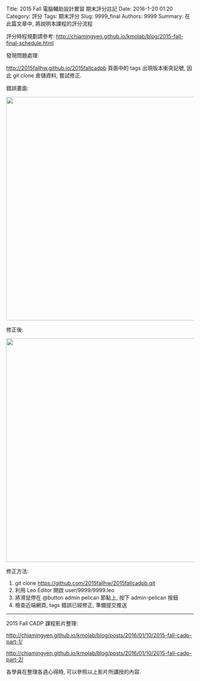 Title: 2015 Fall 電腦輔助設計實習 期末評分註記
Date: 2016-1-20 01:20
Category: 評分
Tags: 期末評分
Slug: 9999_final
Authors: 9999
Summary: 在此篇文章中, 將說明本課程的評分流程

評分時程規劃請參考: <http://chiamingyen.github.io/kmolab/blog/2015-fall-final-schedule.html>

發現問題處理:

<http://2015fallhw.github.io/2015fallcadpb> 頁面中的 tags 出現版本衝突記號, 因此 git clone 倉儲資料, 嘗試修正.

錯誤畫面:

<img src="https://copy.com/7GDkmDZjIu6q1Jfv" width="600" />

修正後:

<img src="https://copy.com/K6XZ6mHtPnlykFPk" width="600" />

修正方法:

1. git clone https://github.com/2015fallhw/2015fallcadpb.git
2. 利用 Leo Editor 開啟 user/9999/9999.leo
3. 將滑鼠停在 @button admin pelican 節點上, 按下 admin-pelican 按鈕
4. 檢查近端網頁, tags 錯誤已經修正, 準備提交推送

<hr>

2015 Fall CADP 課程影片整理:

<http://chiamingyen.github.io/kmolab/blog/posts/2016/01/10/2015-fall-cadp-part-1/>

<http://chiamingyen.github.io/kmolab/blog/posts/2016/01/10/2015-fall-cadp-part-2/>

各學員在整理各週心得時, 可以參照以上影片所講授的內容.

